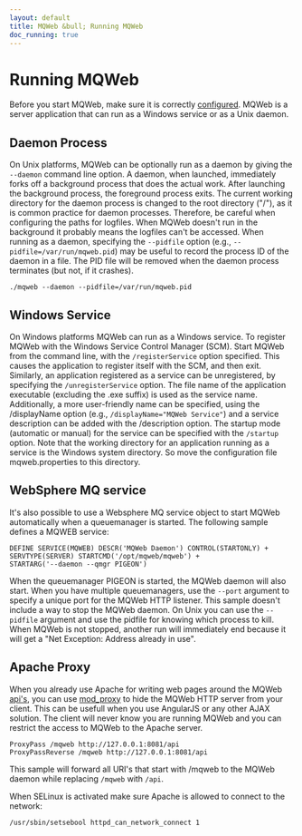 ```yaml
---
layout: default
title: MQWeb &bull; Running MQWeb
doc_running: true
---
```


Running MQWeb
=============

Before you start MQWeb, make sure it is correctly [configured](/docs/configure.html).
MQWeb is a server application that can run as a Windows service or as a Unix
daemon.

Daemon Process
--------------

On Unix platforms, MQWeb can be optionally run as a daemon by giving the 
`--daemon` command line option. A daemon, when launched, immediately forks off a 
background process that does the actual work. After launching the background 
process, the foreground process exits. The current working directory for the 
daemon process is changed to the root directory ("/"), as it is common practice 
for daemon processes. Therefore, be careful when configuring the paths for 
logfiles. When MQWeb doesn't run in the background it probably means the 
logfiles can't be accessed. When running as a daemon, specifying the `--pidfile` 
option (e.g., `--pidfile=/var/run/mqweb.pid`) may be useful to record the 
process ID of the daemon in a file. The PID file will be removed when the daemon 
process terminates (but not, if it crashes).
 
    ./mqweb --daemon --pidfile=/var/run/mqweb.pid

Windows Service
---------------

On Windows platforms MQWeb can run as a Windows service. To register MQWeb
with the  Windows Service Control Manager (SCM). Start MQWeb from the command 
line, with the `/registerService` option specified. This causes the application 
to register itself with the SCM, and then exit. Similarly, an application 
registered as a service can be unregistered, by specifying the 
`/unregisterService` option. The file name of the application executable 
(excluding the .exe suffix) is used as the service name. Additionally, a more 
user-friendly name can be specified, using the /displayName option (e.g., 
`/displayName="MQWeb Service"`) and a service description can be added with the 
/description option. The startup mode (automatic or manual) for the service 
can be specified with the `/startup` option. Note that the working directory 
for an application running as a service is the Windows system directory. So
move the configuration file mqweb.properties to this directory.

WebSphere MQ service
--------------------

It's also possible to use a Websphere MQ service object to start MQWeb
automatically when a queuemanager is started. The following sample defines
a MQWEB service:

    DEFINE SERVICE(MQWEB) DESCR('MQWeb Daemon') CONTROL(STARTONLY) +
    SERVTYPE(SERVER) STARTCMD('/opt/mqweb/mqweb') +
    STARTARG('--daemon --qmgr PIGEON')

When the queuemanager PIGEON is started, the MQWeb daemon will also start.
When you have multiple queuemanagers, use the `--port` argument to specify
a unique port for the MQWeb HTTP listener. This sample doesn't include a way
to stop the MQWeb daemon. On Unix you can use the `--pidfile` argument and
use the pidfile for knowing which process to kill. When MQWeb is not stopped,
another run will immediately end because it will get a "Net Exception:
Address already in use".

Apache Proxy
------------

When you already use Apache for writing web pages around the MQWeb 
[api's](/docs/apis.hmtl), you can use [mod_proxy](http://httpd.apache.org/docs/current/mod/mod_proxy.html) 
to hide the MQWeb HTTP server from your client. This can be usefull when you
use AngularJS or any other AJAX solution. The client will never know you are
running MQWeb and you can restrict the access to MQWeb to the Apache server.

    ProxyPass /mqweb http://127.0.0.1:8081/api
    ProxyPassReverse /mqweb http://127.0.0.1:8081/api

This sample will forward all URI's that start with /mqweb to the MQWeb daemon
while replacing `/mqweb` with `/api`.

When SELinux is activated make sure Apache is allowed to connect to the network:

    /usr/sbin/setsebool httpd_can_network_connect 1
    


